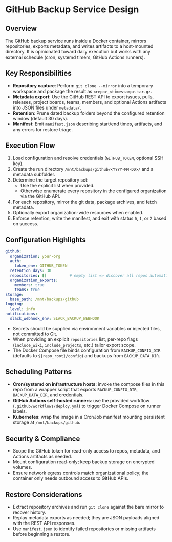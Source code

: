 # GitHub Backup Service Design

## Overview
The GitHub backup service runs inside a Docker container, mirrors repositories, exports metadata, and writes artifacts to a host-mounted directory. It is opinionated toward daily execution but works with any external schedule (cron, systemd timers, GitHub Actions runners).

## Key Responsibilities
- **Repository capture**: Perform `git clone --mirror` into a temporary workspace and package the result as `<repo>_<timestamp>.tar.gz`.
- **Metadata export**: Use the GitHub REST API to export issues, pulls, releases, project boards, teams, members, and optional Actions artifacts into JSON files under `metadata/`.
- **Retention**: Prune dated backup folders beyond the configured retention window (default 30 days).
- **Manifest**: Emit `manifest.json` describing start/end times, artifacts, and any errors for restore triage.

## Execution Flow
1. Load configuration and resolve credentials (`GITHUB_TOKEN`, optional SSH key).
2. Create the run directory `/mnt/backups/github/<YYYY-MM-DD>/` and a metadata subfolder.
3. Determine the target repository set:
   - Use the explicit list when provided.
   - Otherwise enumerate every repository in the configured organization via the GitHub API.
4. For each repository, mirror the git data, package archives, and fetch metadata.
5. Optionally export organization-wide resources when enabled.
6. Enforce retention, write the manifest, and exit with status `0`, `1`, or `2` based on success.

## Configuration Highlights
```yaml
github:
  organization: your-org
  auth:
    token_env: GITHUB_TOKEN
  retention_days: 30
  repositories: []          # empty list => discover all repos automatically
  organization_exports:
    members: true
    teams: true
storage:
  base_path: /mnt/backups/github
logging:
  level: info
notifications:
  slack_webhook_env: SLACK_BACKUP_WEBHOOK
```
- Secrets should be supplied via environment variables or injected files, not committed to Git.
- When providing an explicit `repositories` list, per-repo flags (`include_wiki`, `include_projects`, etc.) tailor export scope.
- The Docker Compose file binds configuration from `BACKUP_CONFIG_DIR` (defaults to `${repo_root}/config`) and backups from `BACKUP_DATA_DIR`.

## Scheduling Patterns
- **Cron/systemd on infrastructure hosts**: invoke the compose files in this repo from a wrapper script that exports `BACKUP_CONFIG_DIR`, `BACKUP_DATA_DIR`, and credentials.
- **GitHub Actions self-hosted runners**: use the provided workflow (`.github/workflows/deploy.yml`) to trigger Docker Compose on runner labels.
- **Kubernetes**: wrap the image in a CronJob manifest mounting persistent storage at `/mnt/backups/github`.

## Security & Compliance
- Scope the GitHub token for read-only access to repos, metadata, and Actions artifacts as needed.
- Mount configuration read-only; keep backup storage on encrypted volumes.
- Ensure network egress controls match organizational policy; the container only needs outbound access to GitHub APIs.

## Restore Considerations
- Extract repository archives and run `git clone` against the bare mirror to recover history.
- Replay metadata exports as needed; they are JSON payloads aligned with the REST API responses.
- Use `manifest.json` to identify failed repositories or missing artifacts before beginning a restore.
